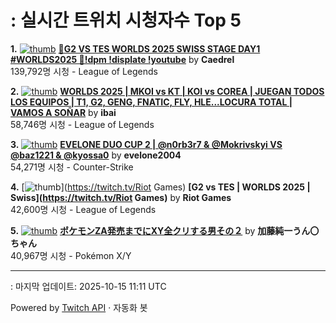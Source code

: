 # : 실시간 트위치 시청자수 Top 5

**1.** [![thumb](https://static-cdn.jtvnw.net/previews-ttv/live_user_caedrel-320x180.jpg)](https://twitch.tv/Caedrel)
**[🔴G2 VS TES WORLDS 2025 SWISS STAGE DAY1 #WORLDS2025 🔴!dpm !displate !youtube](https://twitch.tv/Caedrel)** by **Caedrel**<br>139,792명 시청  - League of Legends

**2.** [![thumb](https://static-cdn.jtvnw.net/previews-ttv/live_user_ibai-320x180.jpg)](https://twitch.tv/ibai)
**[WORLDS 2025 | MKOI vs KT | KOI vs COREA | JUEGAN TODOS LOS EQUIPOS | T1, G2, GENG, FNATIC, FLY, HLE...LOCURA TOTAL | VAMOS A SOÑAR](https://twitch.tv/ibai)** by **ibai**<br>58,746명 시청  - League of Legends

**3.** [![thumb](https://static-cdn.jtvnw.net/previews-ttv/live_user_evelone2004-320x180.jpg)](https://twitch.tv/evelone2004)
**[EVELONE DUO CUP 2 | @n0rb3r7 & @Mokrivskyi VS @baz1221 & @kyossa0](https://twitch.tv/evelone2004)** by **evelone2004**<br>54,271명 시청  - Counter-Strike

**4.** [![thumb](https://static-cdn.jtvnw.net/previews-ttv/live_user_riotgames-320x180.jpg)](https://twitch.tv/Riot Games)
**[G2 vs TES | WORLDS 2025 | Swiss](https://twitch.tv/Riot Games)** by **Riot Games**<br>42,600명 시청  - League of Legends

**5.** [![thumb](https://static-cdn.jtvnw.net/previews-ttv/live_user_kato_junichi0817-320x180.jpg)](https://twitch.tv/加藤純一うん〇ちゃん)
**[ポケモンZA発売までにXY全クリする男その２](https://twitch.tv/加藤純一うん〇ちゃん)** by **加藤純一うん〇ちゃん**<br>40,967명 시청  - Pokémon X/Y


---
: 마지막 업데이트: 2025-10-15 11:11 UTC

Powered by [Twitch API](https://dev.twitch.tv/docs/api/reference) · 자동화 봇